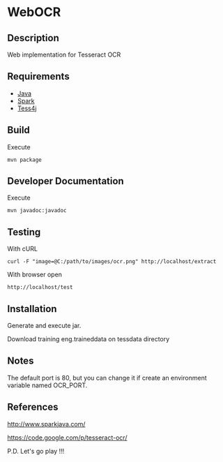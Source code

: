 # WebOCR #

## Description ##
Web implementation for Tesseract OCR

## Requirements ##
* [Java](https://www.java.com/es/download/)
* [Spark](http://www.sparkjava.com/)
* [Tess4j](http://tess4j.sourceforge.net/)

## Build ##
Execute
~~~
mvn package
~~~

## Developer Documentation ##
Execute
~~~
mvn javadoc:javadoc
~~~

## Testing ##
With cURL
~~~
curl -F "image=@C:/path/to/images/ocr.png" http://localhost/extract
~~~

With browser open
~~~
http://localhost/test
~~~

## Installation ##
Generate and execute jar.

Download training eng.traineddata on tessdata directory

## Notes ##
The default port is 80, but you can change it if create an environment variable named OCR_PORT.
	
## References ##
http://www.sparkjava.com/

https://code.google.com/p/tesseract-ocr/

P.D. Let's go play !!!







